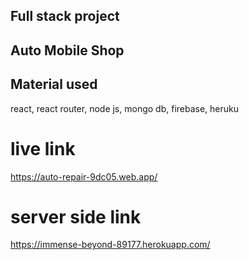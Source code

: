 ## Full stack project 
## Auto Mobile Shop
## Material used 
react, react router, node js, mongo db, firebase, heruku

# live link
https://auto-repair-9dc05.web.app/
# server side link
https://immense-beyond-89177.herokuapp.com/
